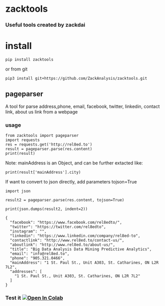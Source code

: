 # zacktools

### Useful tools created by zackdai

# install
`pip install zacktools`

or from git

`pip3 install git+https://github.com/ZackAnalysis/zacktools.git`

## pageparser

A tool for parse address,phone, email, facebook, twitter, linkedin, contact link, about us link from a webpage

### usage

```
from zacktools import pageparser
import requests
res = requests.get('http://rel8ed.to')
result = pageparser.parse(res.content)
print(result)
```

Note: mainAddress is an Object, and can be further extacted like:

`print(result['mainAddress'].city)`

If want to convert to json directly, add parameters tojson=True
```
import json

result2 = pageparser.parse(res.content, tojson=True)

print(json.dumps(result2, indent=2))

{
  "facebook": "https://www.facebook.com/rel8edto/",
  "twitter": "https://twitter.com/rel8edto",
  "instagram": "",
  "linkedin": "https://www.linkedin.com/company/rel8ed-to",
  "contactlink": "http://www.rel8ed.to/contact-us/",
  "aboutlink": "http://www.rel8ed.to/about-us/",
  "title": "Big Data Analysis Data Mining Predictive Analytics",
  "email": "info@rel8ed.to",
  "phone": "905.321.0466",
  "mainAddress": "1 St. Paul St., Unit A303, St. Catharines, ON L2R 7L2",
  "addresses": [
    "1 St. Paul St., Unit A303, St. Catharines, ON L2R 7L2"
  ]
}
```
### Test it [![Open In Colab](https://colab.research.google.com/assets/colab-badge.svg)](https://colab.research.google.com/drive/1aE8PeQhJym8G6I_yHVfqIuydod5tlQuQ?usp=sharing)
